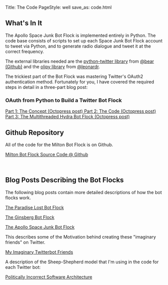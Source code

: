 Title: The Code
PageStyle: well
save_as: code.html

## What's In It

The Apollo Space Junk Bot Flock is implemented entirely in Python.
The code base consists of scripts to set up each Space Junk
Bot Flock account to tweet via Python, and to generate radio 
dialogue and tweet it at the correct frequency.

The external libraries needed are the [python-twitter library](https://github.com/bear/python-twitter)
from [@bear (Github)](http://github.com/bear/)
and the [olipy library](http://github.com/leonardr/olipy) from [@leonardr](http://github.com/leonardr).

The trickiest part of the Bot Flock was mastering Twitter's
OAuth2 authentication method. Fortunately for you, I have
covered the required steps in detail in a three-part blog post:

### OAuth from Python to Build a Twitter Bot Flock

<a class="btn btn-primary btn-large" href="http://charlesreid1.github.io/blog/2014/05/21/oauth-from-python/">
Part 1: The Concept (Octopress post)
</a>

<a class="btn btn-primary btn-large" href="http://charlesreid1.github.io/blog/2014/05/22/oauth-from-python2/">
Part 2: The Code (Octopress post)
</a>

<a class="btn btn-primary btn-large" href="http://charlesreid1.github.io/blog/2014/05/23/oauth-from-python3/">
Part 3: The Multithreaded Hydra Bot Flock (Octopress post)
</a>

<br />

## Github Repository

All of the code for the Milton Bot Flock is on Github. 

<a class="btn btn-primary btn-large"  href="https://github.com/charlesreid1/milton">Milton Bot Flock Source Code @ Github</a>

<br />

## Blog Posts Describing the Bot Flocks

The following blog posts contain more detailed descriptions 
of how the bot flocks work.

<a class="btn btn-primary btn-large" href="http://charlesreid1.github.io/blog/2014/09/16/the-paradise-lost-bot-flock/">The Paradise Lost Bot Flock</a>

<a class="btn btn-primary btn-large" href="http://charlesreid1.github.io/blog/2014/05/20/the-ginsberg-bot-flock/">The Ginsberg Bot Flock</a>

<a class="btn btn-primary btn-large" href="http://charlesreid1.github.io/blog/2015/01/05/apollo11spacejunk/">The Apollo Space Junk Bot Flock</a>

This describes some of the Motivation behind creating these 
"imaginary friends" on Twitter.

<a class="btn btn-primary btn-large" href="http://charlesreid1.github.io/blog/2014/05/09/imaginary-friends-my-flock-of-twitterbots/">My Imaginary Twitterbot Friends</a>

A description of the Sheep-Shepherd model that I'm using
in the code for each Twitter bot:

<a class="btn btn-primary btn-large" href="http://charlesmartinreid.com/wordpress/2014/05/politically-incorrect-software-architecture/">Politically Incorrect Software Architecture</a>


